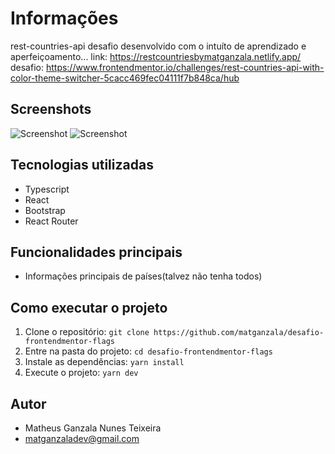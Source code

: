 # Informações

rest-countries-api
desafio desenvolvido com o intuíto de aprendizado e aperfeiçoamento...
link: https://restcountriesbymatganzala.netlify.app/
desafio: https://www.frontendmentor.io/challenges/rest-countries-api-with-color-theme-switcher-5cacc469fec04111f7b848ca/hub


## Screenshots

![Screenshot](screenshots/country.png)
![Screenshot](screenshots/countrycards.png)

## Tecnologias utilizadas

- Typescript
- React
- Bootstrap
- React Router

## Funcionalidades principais

- Informações principais de países(talvez não tenha todos)

## Como executar o projeto

1. Clone o repositório: `git clone https://github.com/matganzala/desafio-frontendmentor-flags`
2. Entre na pasta do projeto: `cd desafio-frontendmentor-flags`
3. Instale as dependências: `yarn install`
4. Execute o projeto: `yarn dev`

## Autor

- Matheus Ganzala Nunes Teixeira
- matganzaladev@gmail.com
